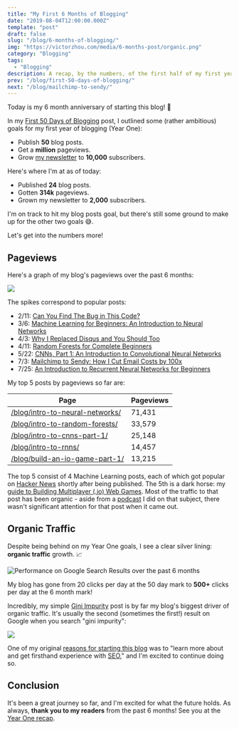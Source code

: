 ```yaml
---
title: "My First 6 Months of Blogging"
date: "2019-08-04T12:00:00.000Z"
template: "post"
draft: false
slug: "/blog/6-months-of-blogging/"
img: "https://victorzhou.com/media/6-months-post/organic.png"
category: "Blogging"
tags:
  - "Blogging"
description: A recap, by the numbers, of the first half of my first year of blogging.
prev: "/blog/first-50-days-of-blogging/"
next: "/blog/mailchimp-to-sendy/"
---
```


Today is my 6 month anniversary of starting this blog! 🎉

In my [First 50 Days of Blogging](/blog/first-50-days-of-blogging/) post, I outlined some (rather ambitious) goals for my first year of blogging (Year One):

- Publish **50** blog posts.
- Get a **million** pageviews.
- Grow [my newsletter](/subscribe/?src=6-months-blogging) to **10,000** subscribers.

Here's where I'm at as of today:

- Published **24** blog posts.
- Gotten **314k** pageviews.
- Grown my newsletter to **2,000** subscribers.

I'm on track to hit my blog posts goal, but there's still some ground to make up for the other two goals 😅.

Let's get into the numbers more!

## Pageviews

Here's a graph of my blog's pageviews over the past 6 months:

![](./media-link/6-months-post/pageviews.png)

The spikes correspond to popular posts:

- 2/11: [Can You Find The Bug in This Code?](/blog/a-javascript-bug-i-had-once/)
- 3/6: [Machine Learning for Beginners: An Introduction to Neural Networks](/blog/intro-to-neural-networks/)
- 4/3: [Why I Replaced Disqus and You Should Too](/blog/replacing-disqus/)
- 4/11: [Random Forests for Complete Beginners](/blog/intro-to-random-forests/)
- 5/22: [CNNs, Part 1: An Introduction to Convolutional Neural Networks](/blog/intro-to-cnns-part-1/)
- 7/3: [Mailchimp to Sendy: How I Cut Email Costs by 100x](/blog/mailchimp-to-sendy/)
- 7/25: [An Introduction to Recurrent Neural Networks for Beginners](/blog/intro-to-rnns/)

My top 5 posts by pageviews so far are:

| Page | Pageviews |
| ---- | --------- |
| <a class="no-underline" href="/blog/intro-to-neural-networks/">/blog/intro-to-neural-networks/</a> | 71,431 |
| <a class="no-underline" href="/blog/intro-to-random-forests/">/blog/intro-to-random-forests/</a> | 33,579 |
| <a class="no-underline" href="/blog/intro-to-cnns-part-1/">/blog/intro-to-cnns-part-1/</a> | 25,148 |
| <a class="no-underline" href="/blog/intro-to-rnns/">/blog/intro-to-rnns/</a> | 14,457 |
| <a class="no-underline" href="/blog/build-an-io-game-part-1/">/blog/build-an-io-game-part-1/</a> | 13,215 |

The top 5 consist of 4 Machine Learning posts, each of which got popular on [Hacker News](https://news.ycombinator.com/) shortly after being published. The 5th is a dark horse: my [guide to Building Multiplayer (.io) Web Games](/blog/build-an-io-game-part-1/). Most of the traffic to that post has been organic - aside from a [podcast](/blog/creating-and-selling-io-games/) I did on that subject, there wasn't significant attention for that post when it came out.

## Organic Traffic

Despite being behind on my Year One goals, I see a clear silver lining: **organic traffic** growth. 📈

![Performance on Google Search Results over the past 6 months](./media-link/6-months-post/organic.png)

My blog has gone from 20 clicks per day at the 50 day mark to **500+** clicks per day at the 6 month mark!

Incredibly, my simple [Gini Impurity](/blog/gini-impurity/) post is by far my blog's biggest driver of organic traffic. It's usually the second (sometimes the first!) result on Google when you search "gini impurity":

![](./media-link/6-months-post/gini-impurity.png)

One of my original [reasons for starting this blog](/blog/first-50-days-of-blogging/#why) was to "learn more about and get firsthand experience with [SEO](https://en.wikipedia.org/wiki/Search_engine_optimization)," and I'm excited to continue doing so.

## Conclusion

It's been a great journey so far, and I'm excited for what the future holds. As always, **thank you to my readers** from the past 6 months! See you at the [Year One recap](/blog/year-one/).
